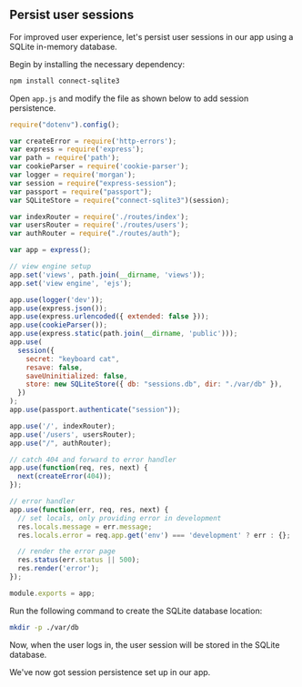 
## Persist user sessions

For improved user experience, let's persist user sessions in our app using a SQLite in-memory database.

Begin by installing the necessary dependency:

```bash
npm install connect-sqlite3
```

Open `app.js` and modify the file as shown below to add session persistence.

```javascript hl_lines="10 32"
require("dotenv").config();

var createError = require('http-errors');
var express = require('express');
var path = require('path');
var cookieParser = require('cookie-parser');
var logger = require('morgan');
var session = require("express-session");
var passport = require("passport");
var SQLiteStore = require("connect-sqlite3")(session);

var indexRouter = require('./routes/index');
var usersRouter = require('./routes/users');
var authRouter = require("./routes/auth");

var app = express();

// view engine setup
app.set('views', path.join(__dirname, 'views'));
app.set('view engine', 'ejs');

app.use(logger('dev'));
app.use(express.json());
app.use(express.urlencoded({ extended: false }));
app.use(cookieParser());
app.use(express.static(path.join(__dirname, 'public')));
app.use(
  session({
    secret: "keyboard cat",
    resave: false,
    saveUninitialized: false,
    store: new SQLiteStore({ db: "sessions.db", dir: "./var/db" }),
  })
);
app.use(passport.authenticate("session"));

app.use('/', indexRouter);
app.use('/users', usersRouter);
app.use("/", authRouter);

// catch 404 and forward to error handler
app.use(function(req, res, next) {
  next(createError(404));
});

// error handler
app.use(function(err, req, res, next) {
  // set locals, only providing error in development
  res.locals.message = err.message;
  res.locals.error = req.app.get('env') === 'development' ? err : {};

  // render the error page
  res.status(err.status || 500);
  res.render('error');
});

module.exports = app;
```

Run the following command to create the SQLite database location:

```bash
mkdir -p ./var/db
```

Now, when the user logs in, the user session will be stored in the SQLite database.

We've now got session persistence set up in our app.